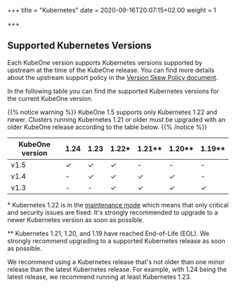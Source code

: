 +++
title = "Kubernetes"
date = 2020-09-16T20:07:15+02:00
weight = 1

+++

## Supported Kubernetes Versions

Each KubeOne version supports Kubernetes versions supported by upstream at the
time of the KubeOne release. You can find more details about the upstream
support policy in the [Version Skew Policy document][upstream-supported-versions].

In the following table you can find the supported Kubernetes versions for the
current KubeOne version.

{{% notice warning %}}
KubeOne 1.5 supports only Kubernetes 1.22 and newer. Clusters running
Kubernetes 1.21 or older must be upgraded with an older KubeOne release
according to the table below.
{{% /notice %}}

| KubeOne version | 1.24  | 1.23  | 1.22\*  | 1.21\*\*  | 1.20\*\*  | 1.19\*\*   |
| --------------- | ----- | ----- | ------- | --------- | --------- | ---------- |
| v1.5            | ✓     | ✓     | ✓       | -         | -         | -          |
| v1.4            | -     | ✓     | ✓       | ✓         | ✓         | -          |
| v1.3            | -     | -     | ✓       | ✓         | ✓         | ✓          |

\* Kubernetes 1.22 is in the [maintenance mode] which means that only critical
and security issues are fixed. It's strongly recommended to upgrade to a newer
Kubernetes version as soon as possible.

\*\* Kubernetes 1.21, 1.20, and 1.19 have reached End-of-Life (EOL). We strongly
recommend upgrading to a supported Kubernetes release as soon as possible.

We recommend using a Kubernetes release that's not older than one minor release
than the latest Kubernetes release. For example, with 1.24 being the latest
release, we recommend running at least Kubernetes 1.23.

[upstream-supported-versions]: https://kubernetes.io/docs/setup/release/version-skew-policy/#supported-versions
[maintenance mode]: https://kubernetes.io/releases/patch-releases/#support-period
[kubernetes-issue-93194]: https://github.com/kubernetes/kubernetes/issues/93194
